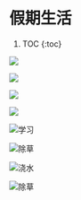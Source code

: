 # 假期生活

1. TOC
{:toc}

![](/images/rou10.jpg)

![](/images/rou11.jpg)

![](/images/rou12.jpg)

![](/images/rou13.jpg)

![](/images/rou14.jpg "学习")

![](/images/rou15.jpg "除草")

![](/images/rou16.jpg "浇水")

![](/images/rou17.jpg "除草")
